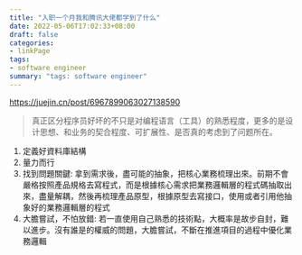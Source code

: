 ```yaml
---
title: "入职一个月我和腾讯大佬都学到了什么"
date: 2022-05-06T17:02:33+08:00
draft: false
categories:
- linkPage
tags:
- software engineer
summary: "tags: software engineer"
---
```



https://juejin.cn/post/6967899063027138590

> 真正区分程序员好坏的不只是对编程语言（工具）的熟悉程度，更多的是设计思想、和业务的契合程度、可扩展性、是否真的考虑到了问题所在。

1. 定義好資料庫結構
2. 量力而行
3. 找到問題關鍵: 拿到需求後，盡可能的抽象，把核心業務梳理出來。前期不會嚴格按照產品規格去寫程式，而是根據核心需求把業務邏輯層的程式碼抽取出來，盡量解耦，然後再梳理產品原型，根據原型去寫接口，使用或者引用他抽象好的業務邏輯層的程式
4. 大膽嘗試，不怕放錯: 若一直使用自己熟悉的技術點，大概率是故步自封，難以進步。沒有誰是的權威的問題，大膽嘗試，不斷在推進項目的過程中優化業務邏輯
